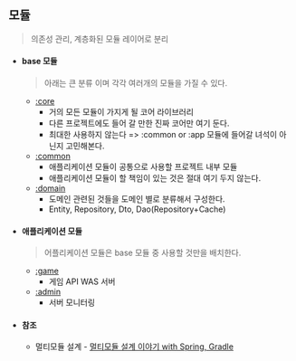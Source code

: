 ## 모듈
> 의존성 관리, 계층화된 모듈 레이어로 분리

* #### base 모듈
  > 아래는 큰 분류 이며 각각 여러개의 모듈을 가질 수 있다.
    * [:core](core/README.md)
        * 거의 모든 모듈이 가지게 될 코어 라이브러리
        * 다른 프로젝트에도 들어 갈 만한 진짜 코어만 여기 둔다.
        * 최대한 사용하지 않는다 => :common or :app 모듈에 들어갈 녀석이 아닌지 고민해본다.
    * [:common](common/README.md)
        * 애플리케이션 모듈이 공통으로 사용할 프로젝트 내부 모듈
        * 애플리케이션 모듈이 할 책임이 있는 것은 절대 여기 두지 않는다.
    * [:domain](domain/README.md)
        * 도메인 관련된 것들을 도메인 별로 분류해서 구성한다.
        * Entity, Repository, Dto, Dao(Repository+Cache)

* #### 애플리케이션 모듈
  > 어플리케이션 모듈은 base 모듈 중 사용할 것만을 배치한다.
    * [:game](game/README.md)
        * 게임 API WAS 서버
    * [:admin](admin/README.md)
        * 서버 모니터링

* #### 참조
    * 멀티모듈 설계 - [멀티모듈 설계 이야기 with Spring, Gradle](https://techblog.woowahan.com/2637/)